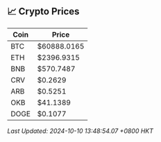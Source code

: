 ## 📈 Crypto Prices

| Coin | Price |
| ---- | ----- |
| BTC | $60888.0165 |
| ETH | $2396.9315 |
| BNB | $570.7487 |
| CRV | $0.2629 |
| ARB | $0.5251 |
| OKB | $41.1389 |
| DOGE | $0.1077 |

_Last Updated: 2024-10-10 13:48:54.07 +0800 HKT_
